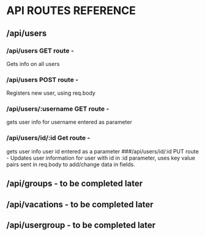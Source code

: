 # API ROUTES REFERENCE

## /api/users
### /api/users GET route - 
Gets info on all users
### /api/users POST route -
Registers new user, using req.body
### /api/users/:username GET route - 
gets user info for username entered as parameter
### /api/users/id/:id Get route -
gets user info user id entered as a parameter
###/api/users/id/:id PUT route -
Updates user information for user with id in :id parameter, uses key value pairs sent in req.body to add/change data in fields.

## /api/groups - to be completed later

## /api/vacations - to be completed later

## /api/usergroup - to be completed later
